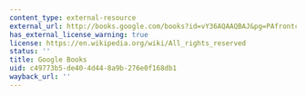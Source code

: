 ```yaml
---
content_type: external-resource
external_url: http://books.google.com/books?id=vY36AQAAQBAJ&pg=PAfrontcover
has_external_license_warning: true
license: https://en.wikipedia.org/wiki/All_rights_reserved
status: ''
title: Google Books
uid: c49773b5-de40-4d44-8a9b-276e0f168db1
wayback_url: ''
---
```

